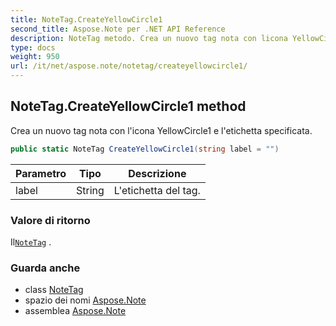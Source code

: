 ```yaml
---
title: NoteTag.CreateYellowCircle1
second_title: Aspose.Note per .NET API Reference
description: NoteTag metodo. Crea un nuovo tag nota con licona YellowCircle1 e letichetta specificata.
type: docs
weight: 950
url: /it/net/aspose.note/notetag/createyellowcircle1/
---
```

## NoteTag.CreateYellowCircle1 method

Crea un nuovo tag nota con l'icona YellowCircle1 e l'etichetta specificata.

```csharp
public static NoteTag CreateYellowCircle1(string label = "")
```

| Parametro | Tipo | Descrizione |
| --- | --- | --- |
| label | String | L'etichetta del tag. |

### Valore di ritorno

Il[`NoteTag`](../) .

### Guarda anche

* class [NoteTag](../)
* spazio dei nomi [Aspose.Note](../../notetag/)
* assemblea [Aspose.Note](../../../)


